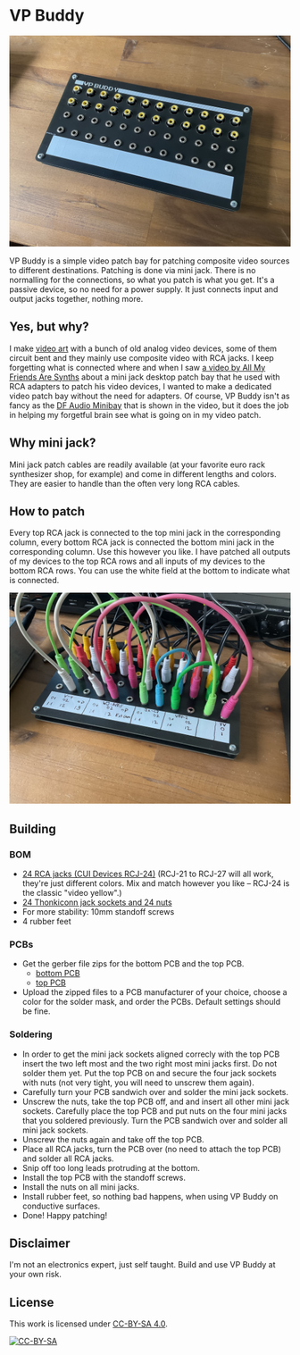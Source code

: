 # VP Buddy

![VP Buddy](images/vp_buddy_unpatched.jpg)

VP Buddy is a simple video patch bay for patching composite video sources to different destinations. Patching is done via mini jack. There is no normalling for the connections, so what you patch is what you get. It's a passive device, so no need for a power supply. It just connects input and output jacks together, nothing more.

## Yes, but why?

I make [video art](https://rauschfeld.com) with a bunch of old analog video devices, some of them circuit bent and they mainly use composite video with RCA jacks. I keep forgetting what is connected where and when I saw [a video by All My Friends Are Synths](https://www.youtube.com/watch?v=RH4UdIBQ26o) about a mini jack desktop patch bay that he used with RCA adapters to patch his video devices, I wanted to make a dedicated video patch bay without the need for adapters. Of course, VP Buddy isn't as fancy as the [DF Audio Minibay](https://www.dfaudio.com.au/home) that is shown in the video, but it does the job in helping my forgetful brain see what is going on in my video patch.

## Why mini jack?

Mini jack patch cables are readily available (at your favorite euro rack synthesizer shop, for example) and come in different lengths and colors. They are easier to handle than the often very long RCA cables.

## How to patch

Every top RCA jack is connected to the top mini jack in the corresponding column, every bottom RCA jack is connected the bottom mini jack in the corresponding column. Use this however you like. I have patched all outputs of my devices to the top RCA rows and all inputs of my devices to the bottom RCA rows. You can use the white field at the bottom to indicate what is connected.

![VP Buddy](images/vp_buddy_patched.jpg)


## Building

### BOM

- [24 RCA jacks (CUI Devices RCJ-24)](https://www.mouser.com/ProductDetail/490-RCJ-024) (RCJ-21 to RCJ-27 will all work, they're just different colors. Mix and match however you like – RCJ-24 is the classic "video yellow".)
- [24 Thonkiconn jack sockets and 24 nuts](https://www.thonk.co.uk/shop/thonkiconn/)
- For more stability: 10mm standoff screws
- 4 rubber feet

### PCBs

- Get the gerber file zips for the bottom PCB and the top PCB.
  - [bottom PCB](https://github.com/sarweiler/vp-buddy/releases/latest/download/gerbers_vp_buddy_bottom.zip)
  - [top PCB](https://github.com/sarweiler/vp-buddy/releases/latest/download/gerbers_vp_buddy_top.zip)
- Upload the zipped files to a PCB manufacturer of your choice, choose a color for the solder mask, and order the PCBs. Default settings should be fine.

### Soldering

- In order to get the mini jack sockets aligned correcly with the top PCB insert the two left most and the two right most mini jacks first. Do not solder them yet. Put the top PCB on and secure the four jack sockets with nuts (not very tight, you will need to unscrew them again).
- Carefully turn your PCB sandwich over and solder the mini jack sockets.
- Unscrew the nuts, take the top PCB off, and and insert all other mini jack sockets. Carefully place the top PCB and put nuts on the four mini jacks that you soldered previously. Turn the PCB sandwich over and solder all mini jack sockets.
- Unscrew the nuts again and take off the top PCB.
- Place all RCA jacks, turn the PCB over (no need to attach the top PCB) and solder all RCA jacks.
- Snip off too long leads protruding at the bottom.
- Install the top PCB with the standoff screws.
- Install the nuts on all mini jacks.
- Install rubber feet, so nothing bad happens, when using VP Buddy on conductive surfaces.
- Done! Happy patching!

## Disclaimer

I'm not an electronics expert, just self taught. Build and use VP Buddy at your own risk.

## License

This work is licensed under [CC-BY-SA 4.0](http://creativecommons.org/licenses/by-sa/4.0/).

[![CC-BY-SA](https://i.creativecommons.org/l/by-sa/4.0/88x31.png)](http://creativecommons.org/licenses/by-sa/4.0/)